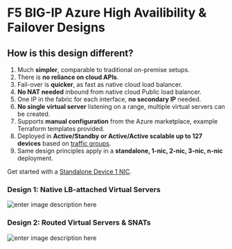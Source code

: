 # F5 BIG-IP Azure High Availibility & Failover Designs

## How is this design different?
 1. Much **simpler**, comparable to traditional on-premise setups.
 2. There is **no reliance on cloud APIs**.
 3. Fail-over is **quicker**, as fast as native cloud load balancer. 
 4. **No NAT needed** inbound from native cloud Public load balancer.
 5. One IP in the fabric for each interface, **no secondary IP** needed.
 6. **No single virtual server** listening on a range, multiple virtual servers can be created.
 7. Supports **manual configuration** from the Azure marketplace, example Terraform templates provided. 
 8. Deployed in **Active/Standby or Active/Active scalable up to 127 devices** based on [traffic groups](https://support.f5.com/csp/article/K41291441).
 9. Same design principles apply in a **standalone, 1-nic, 2-nic, 3-nic, n-nic** deployment.
 
Get started with a [Standalone Device 1 NIC](https://github.com/fadlytabrani/f5-azure-ha-fo/wiki/Standalone-Device-1-NIC).

### Design 1: Native LB-attached Virtual Servers
![enter image description here](https://github.com/fadlytabrani/f5-azure-ha-fo/raw/master/architecture-diagrams/f5-azure-ha-fo-lb-vs.png)

### Design 2: Routed Virtual Servers & SNATs
![enter image description here](https://github.com/fadlytabrani/f5-azure-ha-fo/raw/master/architecture-diagrams/f5-azure-ha-fo-routed-vs.png)
